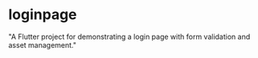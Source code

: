 # loginpage
"A Flutter project for demonstrating a login page with form validation and asset management."
